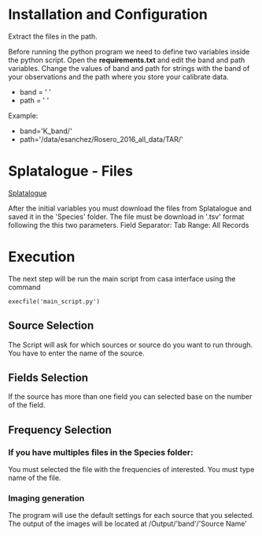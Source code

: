 

# Installation and Configuration 

Extract the files in the path. 

Before running the python program we need to define two variables inside the python script. 
Open the **requirements.txt** and edit the band and path variables. Change the values of band and path for strings with the band of your observations and the path where you store your calibrate data.
 

* band = ' '
* path = ' '

Example: 

* band='K_band/'
* path='/data/esanchez/Rosero_2016_all_data/TAR/'

# Splatalogue - Files
[Splatalogue](https://www.cv.nrao.edu/php/splat/index.php)

After the initial variables you must download the files from Splatalogue and saved it in the 'Species' folder. The file must be download in '.tsv' format following the this two parameters. Field Separator: Tab
Range: All Records

# Execution

The next step will be run the main script from casa interface using the command
```
execfile('main_script.py')
```
## Source Selection

The Script will ask for which sources or source do you want to run through. You have to enter the name of the source.

## Fields Selection

If the source has more than one field you can selected base on the number of the field.  

## Frequency Selection

### If you have multiples files in the **Species** folder:
 
You must selected the file with the frequencies of interested. You must type name of the file.

### Imaging generation

The program will use the default  settings for each source that you selected. The output of the images will be located at /Output/'band'/'Source Name'

